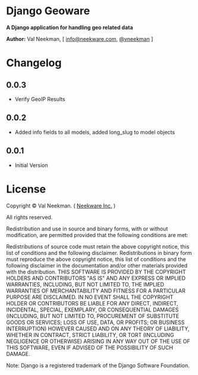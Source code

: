 Django Geoware
====================

**A Django application for handling geo related data**

**Author:** Val Neekman, [ info@neekware.com, [@vneekman](twitter.com/vneekman) ]


Changelog
=========

0.0.3
-----
* Verify GeoIP Results

0.0.2
-----
* Added info fields to all models, added long_slug to model objects

0.0.1
-----
* Initial Version

License
=======

Copyright © Val Neekman. ( [Neekware Inc.](neekware.com) )

All rights reserved.

Redistribution and use in source and binary forms, with or without 
modification, are permitted provided that the following conditions are met:

Redistributions of source code must retain the above copyright notice, this 
list of conditions and the following disclaimer.
Redistributions in binary form must reproduce the above copyright notice, this 
list of conditions and the following disclaimer in the documentation and/or 
other materials provided with the distribution.
THIS SOFTWARE IS PROVIDED BY THE COPYRIGHT HOLDERS AND CONTRIBUTORS "AS IS" AND 
ANY EXPRESS OR IMPLIED WARRANTIES, INCLUDING, BUT NOT LIMITED TO, THE IMPLIED 
WARRANTIES OF MERCHANTABILITY AND FITNESS FOR A PARTICULAR PURPOSE ARE 
DISCLAIMED. IN NO EVENT SHALL THE COPYRIGHT HOLDER OR CONTRIBUTORS BE LIABLE 
FOR ANY DIRECT, INDIRECT, INCIDENTAL, SPECIAL, EXEMPLARY, OR CONSEQUENTIAL 
DAMAGES (INCLUDING, BUT NOT LIMITED TO, PROCUREMENT OF SUBSTITUTE GOODS OR 
SERVICES; LOSS OF USE, DATA, OR PROFITS; OR BUSINESS INTERRUPTION) HOWEVER 
CAUSED AND ON ANY THEORY OF LIABILITY, WHETHER IN CONTRACT, STRICT LIABILITY, 
OR TORT (INCLUDING NEGLIGENCE OR OTHERWISE) ARISING IN ANY WAY OUT OF THE USE 
OF THIS SOFTWARE, EVEN IF ADVISED OF THE POSSIBILITY OF SUCH DAMAGE.


Note: Django is a registered trademark of the Django Software Foundation.



